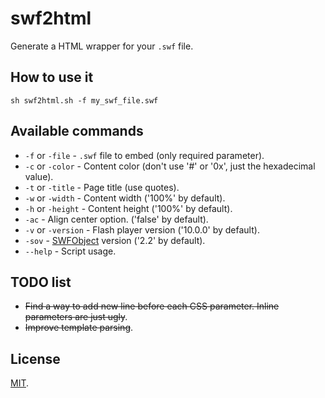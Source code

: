 [license]: http://opensource.org/licenses/MIT
[swfobject]: http://code.google.com/p/swfobject

# swf2html
Generate a HTML wrapper for your `.swf` file.

## How to use it

	sh swf2html.sh -f my_swf_file.swf

## Available commands
- `-f` or `-file` - `.swf` file to embed (only required parameter).
- `-c` or `-color` - Content color (don't use '#' or '0x', just the hexadecimal value).
- `-t` or `-title` - Page title (use quotes).
- `-w` or `-width` - Content width ('100%' by default).
- `-h` or `-height` - Content height ('100%' by default).
- `-ac` - Align center option. ('false' by default).
- `-v` or `-version` - Flash player version ('10.0.0' by default).
- `-sov` - [SWFObject][swfobject] version ('2.2' by default).
- `--help` - Script usage.

## TODO list
* ~~Find a way to add new line before each CSS parameter. Inline parameters are just ugly~~.
* ~~Improve template parsing~~.

## License
[MIT][license].
